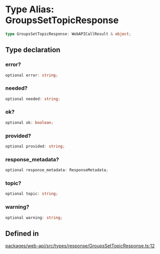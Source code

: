 # Type Alias: GroupsSetTopicResponse

```ts
type GroupsSetTopicResponse: WebAPICallResult & object;
```

## Type declaration

### error?

```ts
optional error: string;
```

### needed?

```ts
optional needed: string;
```

### ok?

```ts
optional ok: boolean;
```

### provided?

```ts
optional provided: string;
```

### response\_metadata?

```ts
optional response_metadata: ResponseMetadata;
```

### topic?

```ts
optional topic: string;
```

### warning?

```ts
optional warning: string;
```

## Defined in

[packages/web-api/src/types/response/GroupsSetTopicResponse.ts:12](https://github.com/slackapi/node-slack-sdk/blob/main/packages/web-api/src/types/response/GroupsSetTopicResponse.ts#L12)
